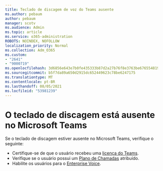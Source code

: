 ```yaml
---
title: Teclado de discagem de voz do Teams ausente
ms.author: pebaum
author: pebaum
manager: scotv
ms.audience: Admin
ms.topic: article
ms.service: o365-administration
ROBOTS: NOINDEX, NOFOLLOW
localization_priority: Normal
ms.collection: Adm_O365
ms.custom:
- "2641"
- "9000719"
ms.openlocfilehash: 3d6856e643e7b0fe435333b87d2a27b76f8e3763be676554819d0147a352273f
ms.sourcegitcommit: b5f7da89a650d2915dc652449623c78be6247175
ms.translationtype: MT
ms.contentlocale: pt-BR
ms.lasthandoff: 08/05/2021
ms.locfileid: "53981239"
---
```

# <a name="dial-pad-is-missing-in-microsoft-teams"></a>O teclado de discagem está ausente no Microsoft Teams 

Se o teclado de discagem estiver ausente no Microsoft Teams, verifique o seguinte:

- Certifique-se de que o usuário recebeu uma [licença do Teams](https://docs.microsoft.com/MicrosoftTeams/assign-teams-licenses).
- Verifique se o usuário possui um [Plano de Chamadas](https://docs.microsoft.com/MicrosoftTeams/calling-plan-landing-page) atribuído.
- Habilite os usuários para o [Enterprise Voice](https://docs.microsoft.com/skypeforbusiness/skype-for-business-hybrid-solutions/plan-your-phone-system-cloud-pbx-solution/enable-users-for-enterprise-voice-online-and-phone-system-voicemail#to-enable-your-users-for-phone-system-in-office-365-voice-and-voicemail).
